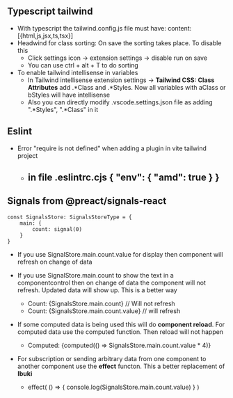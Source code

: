 ## Typescript tailwind
- With typescript the tailwind.config.js file must have: content: [{html,js,jsx,ts,tsx}]
- Headwind for class sorting: On save the sorting takes place. To disable this
	- Click settings icon -> extension settings -> disable run on save 
	- You can use ctrl + alt + T to do sorting
- To enable tailwind intellisense in variables
	- In Tailwind intellisense extension settings -> **Tailwind CSS: Class Attributes** add .*Class and .*Styles. Now all variables with aClass or bStyles will have intellisense
	- Also you can directly modify .vscode.settings.json file as adding  ".*Styles", ".*Class" in it
## Eslint
- Error "require is not defined" when adding a plugin in vite tailwind project
	- in file .eslintrc.cjs
		  {
		  "env": {
		    "amd": true
		  }
		}
		- 

## Signals from @preact/signals-react
```
const SignalsStore: SignalsStoreType = {
    main: {
        count: signal(0)
    }
}
```
- If you use SignalStore.main.count.value for display then component will refresh on change of data
- If you use SignalStore.main.count to show the text in a componentcontrol then on change of data the component will not refresh. Updated data will show up. This is a better way
	- <label>Count: {SignalsStore.main.count}</label> // Will not refresh
	- <label>Count: {SignalsStore.main.count.value}</label> // will refresh

- If some computed data is being used this will do **component reload**. For computed data use the computed function. Then reload will not happen
	- <label>Computed: {computed(() => SignalsStore.main.count.value * 4)}</label>

- For subscription or sending arbitrary data from one component to another component use the **effect** functon. This a better replacement of **Ibuki**
	- effect(
        () => {
            console.log(SignalsStore.main.count.value)
        }
    )